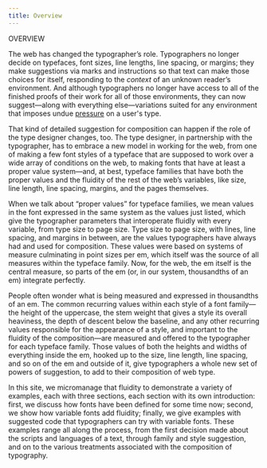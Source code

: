 ```yaml
---
title: Overview
---
```



OVERVIEW

The web has changed the typographer’s role. Typographers no longer decide on typefaces, font sizes, line lengths, line spacing, or margins; they make suggestions via marks and instructions so that text can make those choices for itself, responding to the <em>context</em> of an unknown reader’s environment. And although typographers no longer have access to all of the finished proofs of their work for all of those environments, they can now suggest—along with everything else—variations suited for any environment that imposes undue <a href="https://www.google.com/url?q=https://abookapart.com/products/flexible-typesetting&amp;sa=D&amp;ust=1543625111247000">pressure</a> on a user&#39;s type. 

That kind of detailed suggestion for composition can happen if the role of the type designer changes, too. The type designer, in partnership with the typographer, has to embrace a new model in working for the web, from one of making a few font styles of a typeface that are supposed to work over a wide array of conditions on the web, to making fonts that have at least a proper value system—and, at best, typeface families that have both the proper values and the fluidity of the rest of the web’s variables, like size, line length, line spacing, margins, and the pages themselves. 

When we talk about “proper values” for typeface families, we mean values in the font expressed in the same system as the values just listed, which give the typographer parameters that interoperate fluidly with every variable, from type size to page size. Type size to page size, with lines, line spacing, and margins in between, are the values typographers have always had and used for composition. These values were based on systems of measure culminating in point sizes per em, which itself was the source of all measures within the typeface family. Now, for the web, the em itself is the central measure, so parts of the em (or, in our system, thousandths of an em) integrate perfectly. 

People often wonder what is being measured and expressed in thousandths of an em. The common recurring values within each style of a font family—the height of the uppercase, the stem weight that gives a style its overall heaviness, the depth of descent below the baseline, and any other recurring values responsible for the appearance of a style, and important to the fluidity of the composition—are measured and offered to the typographer for each typeface family. Those values of both the heights and widths of everything inside the em, hooked up to the size, line length, line spacing, and so on of the em and outside of it, give typographers a whole new set of powers of suggestion, to add to their composition of web type.

In this site, we micromanage that fluidity to demonstrate a variety of examples, each with three sections, each section with its own introduction: first, we discuss how fonts have been defined for some time now; second, we show how variable fonts add fluidity; finally, we give examples with suggested code that typographers can try with variable fonts. These examples range all along the process, from the first decision made about the scripts and languages of a text, through family and style suggestion, and on to the various treatments associated with the composition of typography.